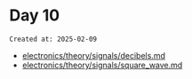 # Day 10

```
Created at: 2025-02-09
```

- [electronics/theory/signals/decibels.md](marcelofern.com/electronics/theory/signals/decibels.html)
- [electronics/theory/signals/square_wave.md](marcelofern.com/electronics/theory/signals/square_wave.html)

